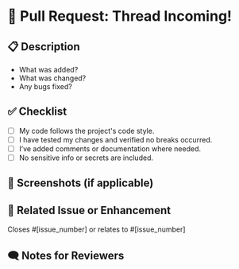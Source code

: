 # 🧵 Pull Request: Thread Incoming!

## 📋 Description

<!-- Describe your changes here -->
- What was added?
- What was changed?
- Any bugs fixed?

## ✅ Checklist

- [ ] My code follows the project's code style.
- [ ] I have tested my changes and verified no breaks occurred.
- [ ] I’ve added comments or documentation where needed.
- [ ] No sensitive info or secrets are included.

## 📸 Screenshots (if applicable)

<!-- Drop before/after screenshots or videos -->

## 🧠 Related Issue or Enhancement

Closes #[issue_number] or relates to #[issue_number]

## 🗨️ Notes for Reviewers

<!-- Any notes or warnings for people reviewing this PR -->
